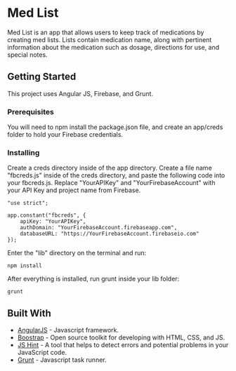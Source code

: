 # Med List

Med List is an app that allows users to keep track of medications by creating med lists. Lists contain medication name, along with pertinent information about the medication such as dosage, directions for use, and special notes.

## Getting Started

This project uses Angular JS, Firebase, and Grunt.

### Prerequisites

You will need to npm install the package.json file, and create an app/creds folder to hold your Firebase credentials.

### Installing

Create a creds directory inside of the app directory. Create a file name "fbcreds.js" inside of the creds directory, and paste the following code into your fbcreds.js. Replace "YourAPIKey" and "YourFirebaseAccount" with your API Key and project name from Firebase.

```
"use strict";

app.constant("fbcreds", {
    apiKey: "YourAPIKey",
    authDomain: "YourFirebaseAccount.firebaseapp.com",
    databaseURL: "https://YourFirebaseAccount.firebaseio.com"    
});
```

Enter the "lib" directory on the terminal and run:

```
npm install
```

After everything is installed, run grunt inside your lib folder:

```
grunt
```

## Built With
* [AngularJS](https://angularjs.org/) - Javascript framework.
* [Boostrap](https://getboostrap.com) - Open source toolkit for developing with HTML, CSS, and JS.
* [JS Hint](https://jshint.com) - A tool that helps to detect errors and potential problems in your JavaScript code.
* [Grunt](https://gruntjs.com) - Javascript task runner.

